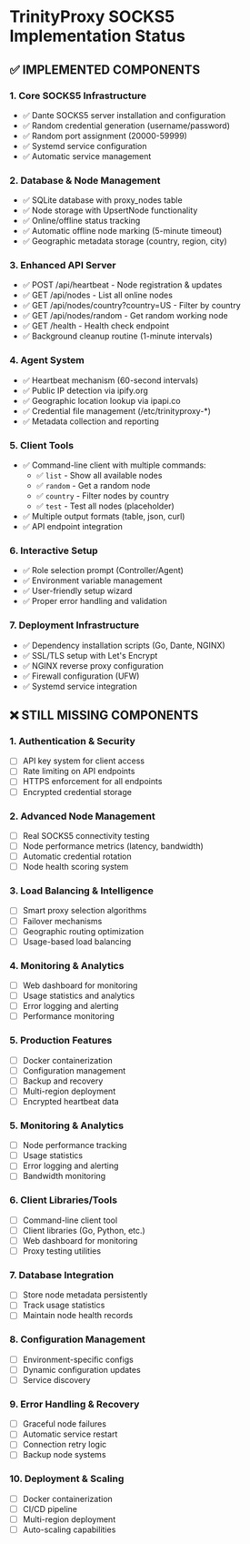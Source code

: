 # TrinityProxy SOCKS5 Implementation Status

## ✅ **IMPLEMENTED COMPONENTS**

### 1. Core SOCKS5 Infrastructure
- ✅ Dante SOCKS5 server installation and configuration
- ✅ Random credential generation (username/password)
- ✅ Random port assignment (20000-59999)
- ✅ Systemd service configuration
- ✅ Automatic service management

### 2. Database & Node Management
- ✅ SQLite database with proxy_nodes table
- ✅ Node storage with UpsertNode functionality  
- ✅ Online/offline status tracking
- ✅ Automatic offline node marking (5-minute timeout)
- ✅ Geographic metadata storage (country, region, city)

### 3. Enhanced API Server
- ✅ POST /api/heartbeat - Node registration & updates
- ✅ GET /api/nodes - List all online nodes
- ✅ GET /api/nodes/country?country=US - Filter by country
- ✅ GET /api/nodes/random - Get random working node
- ✅ GET /health - Health check endpoint
- ✅ Background cleanup routine (1-minute intervals)

### 4. Agent System
- ✅ Heartbeat mechanism (60-second intervals)
- ✅ Public IP detection via ipify.org
- ✅ Geographic location lookup via ipapi.co
- ✅ Credential file management (/etc/trinityproxy-*)
- ✅ Metadata collection and reporting

### 5. Client Tools
- ✅ Command-line client with multiple commands:
  - ✅ `list` - Show all available nodes
  - ✅ `random` - Get a random node
  - ✅ `country` - Filter nodes by country
  - ✅ `test` - Test all nodes (placeholder)
- ✅ Multiple output formats (table, json, curl)
- ✅ API endpoint integration

### 6. Interactive Setup
- ✅ Role selection prompt (Controller/Agent)
- ✅ Environment variable management
- ✅ User-friendly setup wizard
- ✅ Proper error handling and validation

### 7. Deployment Infrastructure  
- ✅ Dependency installation scripts (Go, Dante, NGINX)
- ✅ SSL/TLS setup with Let's Encrypt
- ✅ NGINX reverse proxy configuration
- ✅ Firewall configuration (UFW)
- ✅ Systemd service integration

## ❌ **STILL MISSING COMPONENTS**

### 1. Authentication & Security
- [ ] API key system for client access
- [ ] Rate limiting on API endpoints
- [ ] HTTPS enforcement for all endpoints
- [ ] Encrypted credential storage

### 2. Advanced Node Management  
- [ ] Real SOCKS5 connectivity testing
- [ ] Node performance metrics (latency, bandwidth)
- [ ] Automatic credential rotation
- [ ] Node health scoring system

### 3. Load Balancing & Intelligence
- [ ] Smart proxy selection algorithms
- [ ] Failover mechanisms
- [ ] Geographic routing optimization
- [ ] Usage-based load balancing

### 4. Monitoring & Analytics
- [ ] Web dashboard for monitoring
- [ ] Usage statistics and analytics
- [ ] Error logging and alerting
- [ ] Performance monitoring

### 5. Production Features
- [ ] Docker containerization
- [ ] Configuration management
- [ ] Backup and recovery
- [ ] Multi-region deployment
- [ ] Encrypted heartbeat data

### 5. Monitoring & Analytics

- [ ] Node performance tracking
- [ ] Usage statistics
- [ ] Error logging and alerting
- [ ] Bandwidth monitoring

### 6. Client Libraries/Tools

- [ ] Command-line client tool
- [ ] Client libraries (Go, Python, etc.)
- [ ] Web dashboard for monitoring
- [ ] Proxy testing utilities

### 7. Database Integration

- [ ] Store node metadata persistently
- [ ] Track usage statistics
- [ ] Maintain node health records

### 8. Configuration Management

- [ ] Environment-specific configs
- [ ] Dynamic configuration updates
- [ ] Service discovery

### 9. Error Handling & Recovery

- [ ] Graceful node failures
- [ ] Automatic service restart
- [ ] Connection retry logic
- [ ] Backup node systems

### 10. Deployment & Scaling

- [ ] Docker containerization
- [ ] CI/CD pipeline
- [ ] Multi-region deployment
- [ ] Auto-scaling capabilities
